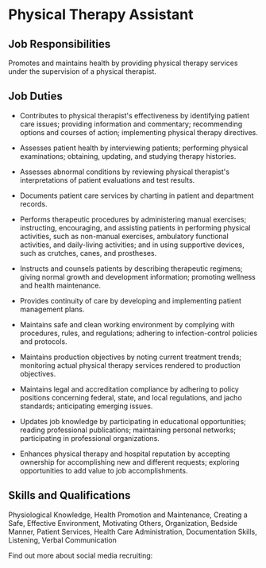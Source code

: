 # Physical Therapy Assistant

## Job Responsibilities

Promotes and maintains health by providing physical therapy services under the supervision of a physical therapist.

## Job Duties

* Contributes to physical therapist&apos;s effectiveness by identifying patient care issues; providing information and commentary; recommending options and courses of action; implementing physical therapy directives.

* Assesses patient health by interviewing patients; performing physical examinations; obtaining, updating, and studying therapy histories.

* Assesses abnormal conditions by reviewing physical therapist&apos;s interpretations of patient evaluations and test results.

* Documents patient care services by charting in patient and department records.

* Performs therapeutic procedures by administering manual exercises; instructing, encouraging, and assisting patients in performing physical activities, such as non-manual exercises, ambulatory functional activities, and daily-living activities; and in using supportive devices, such as crutches, canes, and prostheses.

* Instructs and counsels patients by describing therapeutic regimens; giving normal growth and development information; promoting wellness and health maintenance.

* Provides continuity of care by developing and implementing patient management plans.

* Maintains safe and clean working environment by complying with procedures, rules, and regulations; adhering to infection-control policies and protocols.

* Maintains production objectives by noting current treatment trends; monitoring actual physical therapy services rendered to production objectives.

* Maintains legal and accreditation compliance by adhering to policy positions concerning federal, state, and local regulations, and jacho standards; anticipating emerging issues.

* Updates job knowledge by participating in educational opportunities; reading professional publications; maintaining personal networks; participating in professional organizations.

* Enhances physical therapy and hospital reputation by accepting ownership for accomplishing new and different requests; exploring opportunities to add value to job accomplishments.

## Skills and Qualifications

Physiological Knowledge, Health Promotion and Maintenance, Creating a Safe, Effective Environment, Motivating Others, Organization, Bedside Manner, Patient Services, Health Care Administration, Documentation Skills, Listening, Verbal Communication

Find out more about social media recruiting:
